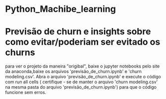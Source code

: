 # Python_Machibe_learning
# Previsão de churn e insights sobre como evitar/poderiam ser evitado os churns

para ver o projeto da maneira "origibal", baixe o jupyter notebooks pelo site da anaconda,baixe os arquivos 'previsão_de_churn.ipynb' e 
'churn modeling.csv'. Abra o arquivo 'previsão_de_churn.ipynb' e execute o código com run all cells ( certifique - se de manter o arquivo 'churn modeling.csv' na mesma pasta do arquivo 'previsão_de_churn.ipynb') para que o código funcione sem erros.
